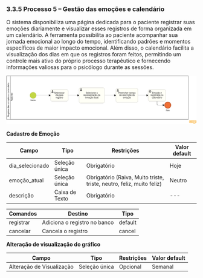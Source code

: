 ### 3.3.5 Processo 5 – Gestão das emoções e calendário

O sistema disponibiliza uma página dedicada para o paciente registrar suas emoções diariamente e visualizar esses registros de forma organizada em um calendário. A ferramenta possibilita ao paciente acompanhar sua jornada emocional ao longo do tempo, identificando padrões e momentos específicos de maior impacto emocional. Além disso, o calendário facilita a visualização dos dias em que os registros foram feitos, permitindo um controle mais ativo do próprio processo terapêutico e fornecendo informações valiosas para o psicólogo durante as sessões.

![Exemplo de um Modelo BPMN do PROCESSO 5](images/bpmnRegistroEmocoes.png "Modelo BPMN do Processo 4.")

**Cadastro de Emoção**

| **Campo**       | **Tipo**         | **Restrições** | **Valor default** |
| ---             | ---              | ---            | ---               |
| dia_selecionado | Seleção única    |  Obrigatório   |   Hoje            |
| emoção_atual    | Seleção única    |  Obrigatório (Raiva, Muito triste, triste, neutro, feliz, muito feliz)   |   Neutro          |
| descrição       | Caixa de Texto   | Obrigatório    | ---               |

| **Comandos**         |  **Destino**                   | **Tipo** |
| ---                  | ---                            | ---               |
| registrar            | Adiciona o registro no banco   | default           |
| cancelar             | Cancela o registro             | cancel            |


**Alteração de visualização do gráfico**

| **Campo**       | **Tipo**         | **Restrições** | **Valor default** |
| ---             | ---              | ---            | ---               |
| Alteração de Visualização | Seleção única  |  Opcional              |   Semanal               |
